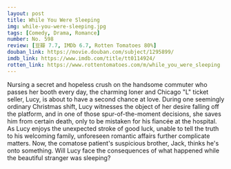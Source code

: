 ```yaml
---
layout: post 
title: While You Were Sleeping
img: while-you-were-sleeping.jpg
tags: [Comedy, Drama, Romance]
number: No. 598
review: [豆瓣 7.7, IMDb 6.7, Rotten Tomatoes 80%]
douban_link: https://movie.douban.com/subject/1295899/
imdb_link: https://www.imdb.com/title/tt0114924/
rotten_link: https://www.rottentomatoes.com/m/while_you_were_sleeping
---
```


Nursing a secret and hopeless crush on the handsome commuter who passes her booth every day, the charming loner and Chicago "L" ticket seller, Lucy, is about to have a second chance at love. During one seemingly ordinary Christmas shift, Lucy witnesses the object of her desire falling off the platform, and in one of those spur-of-the-moment decisions, she saves him from certain death, only to be mistaken for his fiancée at the hospital. As Lucy enjoys the unexpected stroke of good luck, unable to tell the truth to his welcoming family, unforeseen romantic affairs further complicate matters. Now, the comatose patient's suspicious brother, Jack, thinks he's onto something. Will Lucy face the consequences of what happened while the beautiful stranger was sleeping?